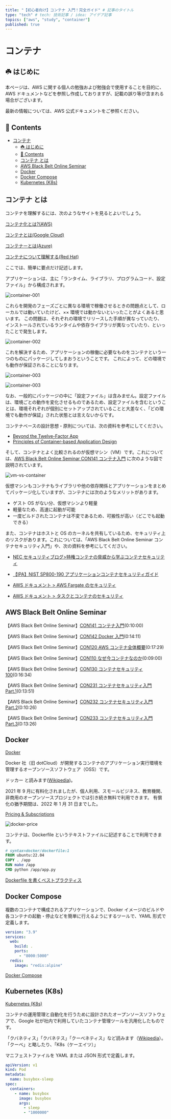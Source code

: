 ```yaml
---
title: "【初心者向け】コンテナ 入門！完全ガイド" # 記事のタイトル
type: "tech" # tech: 技術記事 / idea: アイデア記事
topics: ["aws", "study", "container"]
published: true
---
```


# コンテナ

## ☘️ はじめに

本ページは、AWS に関する個人の勉強および勉強会で使用することを目的に、AWS ドキュメントなどを参照し作成しておりますが、記載の誤り等が含まれる場合がございます。

最新の情報については、AWS 公式ドキュメントをご参照ください。

## 👀 Contents

- [コンテナ](#コンテナ)
  - [☘️ はじめに](#️-はじめに)
  - [👀 Contents](#-contents)
  - [コンテナ とは](#コンテナ-とは)
  - [AWS Black Belt Online Seminar](#aws-black-belt-online-seminar)
  - [Docker](#docker)
  - [Docker Compose](#docker-compose)
  - [Kubernetes (K8s)](#kubernetes-k8s)

## コンテナ とは

コンテナを理解するには、次のようなサイトを見るとよいでしょう。

[コンテナ化とは?(AWS)](https://aws.amazon.com/jp/what-is/containerization/)

[コンテナとは(Google Cloud)](https://cloud.google.com/learn/what-are-containers?hl=ja)

[コンテナーとは(Azure)](https://azure.microsoft.com/ja-jp/resources/cloud-computing-dictionary/what-is-a-container)

[コンテナについて理解する(Red Hat)](https://www.redhat.com/ja/topics/containers)

ここでは、簡単に要点だけ記述します。

アプリケーションは、主に「ランタイム、ライブラリ、プログラムコード、設定ファイル」から構成されます。

![container-001](/images/container/container-001.png)

これらを開発のフェーズごとに異なる環境で稼働させるときの問題点として、ローカルでは動いていたけど、×× 環境では動かないといったことがよくあると思います。
この問題は、それぞれの環境でリリースした手順が異なっていたり、インストールされているランタイムや依存ライブラリが異なっていたり、といったことで発生します。

![container-002](/images/container/container-002.png)

これを解決するため、アプリケーションの稼働に必要なものをコンテナという一つのものにパッケージしてしまおうということです。
これによって、どの環境でも動作が保証されることになります。

![container-003](/images/container/container-003.png)

![container-003](/images/container/container-004.png)

なお、一般的にパッケージの中に「設定ファイル」は含みません。設定ファイルは、環境ごとの動作を変化させるものであるため、設定ファイルを含むということは、環境それぞれが個別にセットアップされていることと大差なく、「どの環境でも動作が保証」された状態とは言えないからです。

コンテナベースの設計思想・原則については、次の資料を参考にしてください。

- [Beyond the Twelve-Factor App](https://tanzu.vmware.com/content/blog/beyond-the-twelve-factor-app)
- [Principles of Container-based Application Design](https://kubernetes.io/blog/2018/03/principles-of-container-app-design/)

そして、コンテナとよく比較されるのが仮想マシン（VM）です。これについては、[AWS Black Belt Online Seminar CON141 コンテナ入門](https://www.youtube.com/watch?v=fUPyxos7Z-k) に次のような図で説明されています。

![vm-vs-container](/images/container/vm-vs-container.png)

仮想マシンもコンテナもライブラリや他の依存関係とアプリケーションをまとめてパッケージ化していますが、コンテナには次のようなメリットがあります。

- ゲスト OS がない分、仮想マシンより軽量
- 軽量なため、高速に起動が可能
- 一度ビルドされたコンテナは不変であるため、可搬性が高い（どこでも起動できる）

また、コンテナはホストと OS のカーネルを共有しているため、セキュリティ上のリスクがあります。これについては、「AWS Black Belt Online Seminar コンテナセキュリティ入門」や、次の資料を参考にしてください。

- [NEC セキュリティブログ>特権コンテナの脅威から学ぶコンテナセキュリティ](https://jpn.nec.com/cybersecurity/blog/210730/index.html)

- [【IPA】NIST SP800-190 アプリケーションコンテナセキュリティガイド](https://www.ipa.go.jp/security/reports/oversea/nist/ug65p90000019cp4-att/000085279.pdf)

- [AWS ドキュメント > AWS Fargate のセキュリティ](https://docs.aws.amazon.com/ja_jp/AmazonECS/latest/bestpracticesguide/security-fargate.html)

- [AWS ドキュメント > タスクとコンテナのセキュリティ](https://docs.aws.amazon.com/ja_jp/AmazonECS/latest/bestpracticesguide/security-tasks-containers.html)

## AWS Black Belt Online Seminar

【AWS Black Belt Online Seminar】[CON141 コンテナ入門](https://www.youtube.com/watch?v=fUPyxos7Z-k)(0:10:00)

【AWS Black Belt Online Seminar】[CON142 Docker 入門](https://www.youtube.com/watch?v=CGfRsyQW1rE)(0:14:11)

【AWS Black Belt Online Seminar】[CON120 AWS コンテナ全体概要](https://www.youtube.com/watch?v=pAGW0MdNGj4)(0:17:29)

【AWS Black Belt Online Seminar】[CON110 なぜ今コンテナなのか](https://www.youtube.com/watch?v=-xqg95QBK2M)(0:09:00)

【AWS Black Belt Online Seminar】[CON130 コンテナセキュリティ 100](https://www.youtube.com/watch?v=jA63YPmkQ8I)(0:16:34)

【AWS Black Belt Online Seminar】[CON231 コンテナセキュリティ入門 Part.1](https://www.youtube.com/watch?v=I1o01lkQNHY)(0:13:51)

【AWS Black Belt Online Seminar】[CON232 コンテナセキュリティ入門 Part.2](https://www.youtube.com/watch?v=OTwC6zpgZjc)(0:10:26)

【AWS Black Belt Online Seminar】[CON233 コンテナセキュリティ入門 Part.3](https://www.youtube.com/watch?v=drWE7enGFvo)(0:13:26)

## Docker

[Docker](https://www.docker.com/)

Docker 社（旧 dotCloud）が開発するコンテナのアプリケーション実行環境を管理するオープンソースソフトウェア（OSS）です。

ドッカー と読みます([Wikipedia](https://ja.wikipedia.org/wiki/Docker))。

2021 年 9 月に有料化されましたが、個人利用、スモールビジネス、教育機関、非商用のオープンソースプロジェクトでは引き続き無料で利用できます。
有償化の猶予期間は、2022 年 1 月 31 日までした。

[Pricing & Subscriptions](https://www.docker.com/pricing/)

![docker-price](/images/container/docker-price-s.jpg)

コンテナは、Dockerfile というテキストファイルに記述することで利用できます。

```Dockerfile
# syntax=docker/dockerfile:1
FROM ubuntu:22.04
COPY . /app
RUN make /app
CMD python /app/app.py
```

[Dockerfile を書くベストプラクティス](https://docs.docker.jp/develop/develop-images/dockerfile_best-practices.html)

## Docker Compose

複数のコンテナで構成されるアプリケーションで、Docker イメージのビルドや各コンテナの起動・停止などを簡単に行えるようにするツールで、YAML 形式で定義します。

```yaml
version: "3.9"
services:
  web:
    build: .
    ports:
      - "8000:5000"
  redis:
    image: "redis:alpine"
```

[Docker Compose](https://docs.docker.jp/compose/toc.html)

## Kubernetes (K8s)

[Kubernetes (K8s)](https://kubernetes.io/ja/docs/concepts/overview/)

コンテナの運用管理と自動化を行うために設計されたオープンソースソフトウェアで、Google 社が社内で利用していたコンテナ管理ツールを汎用化したものです。

「クバネティス」「クバネテス」「クーべネティス」など読みます（[Wikipedia](https://ja.wikipedia.org/wiki/Kubernetes)）。「クーベ」と略したり、「K8s（ケーエイツ）」

マニフェストファイルを YAML または JSON 形式で定義します。

```yaml
apiVersion: v1
kind: Pod
metadata:
  name: busybox-sleep
spec:
  containers:
    - name: busybox
      image: busybox
      args:
        - sleep
        - "1000000"
```
